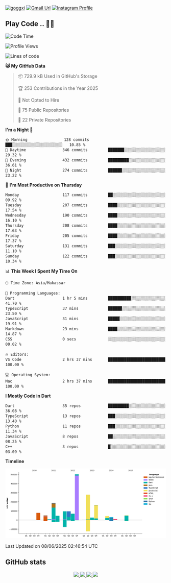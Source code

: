[![goggxi](https://img.shields.io/badge/Portofolio-Goggxi-orange)](https://goggxi.github.io)
[![Gmail Url](https://img.shields.io/twitter/url?label=Goggxi@gmail.com&logo=gmail&style=social&url=http%3A%2F%2Fmailto%3Acontact.Goggxi@gmail.com)](mailto:Goggxi@gmail.com) [![Instagram Profile](https://img.shields.io/twitter/url?label=moh_rifkan&logo=instagram&style=social&url=https://www.instagram.com/moh_rifkan/)](https://www.instagram.com/moh_rifkan/)

## Play Code .. 💬🚀

<!-- [![Moh Rifkan GitHub stats](https://github-readme-stats.vercel.app/api?username=goggxi&count_private=true&show_icons=true&theme=dracula&custom_title=Goggxi%20Statistic%20🚀)](https://github.com/goggxi/goggxi)

[![Top Langs](https://github-readme-stats.vercel.app/api/top-langs/?username=goggxi&langs_count=8&layout=compact&show_icons=true&theme=dracula)](https://github.com/goggxi/goggxi) -->

<!--START_SECTION:waka-->
![Code Time](http://img.shields.io/badge/Code%20Time-4%2C366%20hrs%209%20mins-blue)

![Profile Views](http://img.shields.io/badge/Profile%20Views-1-blue)

![Lines of code](https://img.shields.io/badge/From%20Hello%20World%20I%27ve%20Written-1.7%20million%20lines%20of%20code-blue)

**🐱 My GitHub Data** 

> 📦 729.9 kB Used in GitHub's Storage 
 > 
> 🏆 253 Contributions in the Year 2025
 > 
> 🚫 Not Opted to Hire
 > 
> 📜 75 Public Repositories 
 > 
> 🔑 22 Private Repositories 
 > 
**I'm a Night 🦉** 

```text
🌞 Morning                128 commits         ███░░░░░░░░░░░░░░░░░░░░░░   10.85 % 
🌆 Daytime                346 commits         ███████░░░░░░░░░░░░░░░░░░   29.32 % 
🌃 Evening                432 commits         █████████░░░░░░░░░░░░░░░░   36.61 % 
🌙 Night                  274 commits         ██████░░░░░░░░░░░░░░░░░░░   23.22 % 
```
📅 **I'm Most Productive on Thursday** 

```text
Monday                   117 commits         ██░░░░░░░░░░░░░░░░░░░░░░░   09.92 % 
Tuesday                  207 commits         ████░░░░░░░░░░░░░░░░░░░░░   17.54 % 
Wednesday                190 commits         ████░░░░░░░░░░░░░░░░░░░░░   16.10 % 
Thursday                 208 commits         ████░░░░░░░░░░░░░░░░░░░░░   17.63 % 
Friday                   205 commits         ████░░░░░░░░░░░░░░░░░░░░░   17.37 % 
Saturday                 131 commits         ███░░░░░░░░░░░░░░░░░░░░░░   11.10 % 
Sunday                   122 commits         ███░░░░░░░░░░░░░░░░░░░░░░   10.34 % 
```


📊 **This Week I Spent My Time On** 

```text
🕑︎ Time Zone: Asia/Makassar

💬 Programming Languages: 
Dart                     1 hr 5 mins         ██████████░░░░░░░░░░░░░░░   41.70 % 
TypeScript               37 mins             ██████░░░░░░░░░░░░░░░░░░░   23.50 % 
JavaScript               31 mins             █████░░░░░░░░░░░░░░░░░░░░   19.91 % 
Markdown                 23 mins             ████░░░░░░░░░░░░░░░░░░░░░   14.87 % 
CSS                      0 secs              ░░░░░░░░░░░░░░░░░░░░░░░░░   00.02 % 

🔥 Editors: 
VS Code                  2 hrs 37 mins       █████████████████████████   100.00 % 

💻 Operating System: 
Mac                      2 hrs 37 mins       █████████████████████████   100.00 % 
```

**I Mostly Code in Dart** 

```text
Dart                     35 repos            █████████░░░░░░░░░░░░░░░░   36.08 % 
TypeScript               13 repos            ███░░░░░░░░░░░░░░░░░░░░░░   13.40 % 
Python                   11 repos            ███░░░░░░░░░░░░░░░░░░░░░░   11.34 % 
JavaScript               8 repos             ██░░░░░░░░░░░░░░░░░░░░░░░   08.25 % 
C++                      3 repos             █░░░░░░░░░░░░░░░░░░░░░░░░   03.09 % 
```



**Timeline**

![Lines of Code chart](https://raw.githubusercontent.com/Goggxi/Goggxi/main/assets/bar_graph.png)


 Last Updated on 08/06/2025 02:46:54 UTC
<!--END_SECTION:waka-->

## GitHub stats

<p align="center">
  <a href="https://github.com/goggxi">
    <img src="http://github-profile-summary-cards.vercel.app/api/cards/profile-details?username=goggxi&theme=transparent" />
  </a>
  <a href="https://github.com/goggxi">
    <img src="https://github-readme-streak-stats.herokuapp.com/?user=goggxi&hide_border=true&card_width=338&theme=transparent" />
  </a>
  <a href="https://github.com/goggxi">
    <img src="http://github-profile-summary-cards.vercel.app/api/cards/stats?username=goggxi&theme=transparent" />
  </a>
  <a href="https://github.com/goggxi">
    <img src="https://github-readme-stats.vercel.app/api/top-langs/?username=goggxi&langs_count=10&exclude_repo=&hide=c,makefile,html,css,sass,nix,nunjucks,tsql,dockerfile,shell&card_width=699&hide_border=true&theme=transparent" />
  </a>
  <!-- <br/>
  <a href="https://github.com/goggxi">
    <img src="https://komarev.com/ghpvc/?username=goggxi&color=blue&style=flat" />
  </a> -->
</p>
